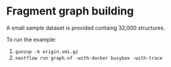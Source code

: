 # Fragment graph building

A small sample dataset is provided containg 32,000 structures.

To run the example:

1. `gunzup -k origin.smi.gz`
2. `nextflow run graph.nf -with-docker busybox -with-trace`
 
